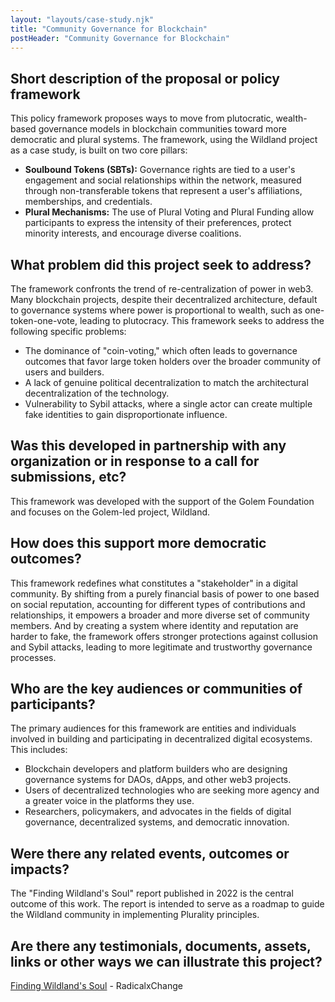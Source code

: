 ```yaml
---
layout: "layouts/case-study.njk"
title: "Community Governance for Blockchain"
postHeader: "Community Governance for Blockchain"
---
```


## Short description of the proposal or policy framework

This policy framework proposes ways to move from plutocratic, wealth-based governance models in blockchain communities toward more democratic and plural systems. The framework, using the Wildland project as a case study, is built on two core pillars:

- **Soulbound Tokens (SBTs):** Governance rights are tied to a user's engagement and social relationships within the network, measured through non-transferable tokens that represent a user's affiliations, memberships, and credentials.
- **Plural Mechanisms:** The use of Plural Voting and Plural Funding allow participants to express the intensity of their preferences, protect minority interests, and encourage diverse coalitions.

## What problem did this project seek to address?

The framework confronts the trend of re-centralization of power in web3. Many blockchain projects, despite their decentralized architecture, default to governance systems where power is proportional to wealth, such as one-token-one-vote, leading to plutocracy. This framework seeks to address the following specific problems:

- The dominance of "coin-voting," which often leads to governance outcomes that favor large token holders over the broader community of users and builders.
- A lack of genuine political decentralization to match the architectural decentralization of the technology.
- Vulnerability to Sybil attacks, where a single actor can create multiple fake identities to gain disproportionate influence.

## Was this developed in partnership with any organization or in response to a call for submissions, etc?

This framework was developed with the support of the Golem Foundation and focuses on the Golem-led project, Wildland.

## How does this support more democratic outcomes?

This framework redefines what constitutes a "stakeholder" in a digital community. By shifting from a purely financial basis of power to one based on social reputation, accounting for different types of contributions and relationships, it empowers a broader and more diverse set of community members. And by creating a system where identity and reputation are harder to fake, the framework offers stronger protections against collusion and Sybil attacks, leading to more legitimate and trustworthy governance processes.

## Who are the key audiences or communities of participants?

The primary audiences for this framework are entities and individuals involved in building and participating in decentralized digital ecosystems. This includes:

- Blockchain developers and platform builders who are designing governance systems for DAOs, dApps, and other web3 projects.
- Users of decentralized technologies who are seeking more agency and a greater voice in the platforms they use.
- Researchers, policymakers, and advocates in the fields of digital governance, decentralized systems, and democratic innovation.

## Were there any related events, outcomes or impacts?

The "Finding Wildland's Soul" report published in 2022 is the central outcome of this work. The report is intended to serve as a roadmap to guide the Wildland community in implementing Plurality principles.

## Are there any testimonials, documents, assets, links or other ways we can illustrate this project?

[Finding Wildland's Soul](https://www.radicalxchange.org/media/documents/finding-wildlands-soul-full-report.pdf) - RadicalxChange
